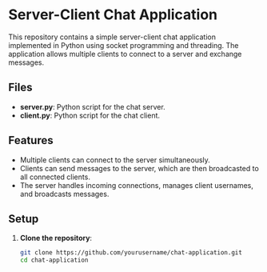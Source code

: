 # Server-Client Chat Application

This repository contains a simple server-client chat application implemented in Python using socket programming and threading. The application allows multiple clients to connect to a server and exchange messages.

## Files

- **server.py**: Python script for the chat server.
- **client.py**: Python script for the chat client.

## Features

- Multiple clients can connect to the server simultaneously.
- Clients can send messages to the server, which are then broadcasted to all connected clients.
- The server handles incoming connections, manages client usernames, and broadcasts messages.

## Setup

1. **Clone the repository**:
   ```bash
   git clone https://github.com/yourusername/chat-application.git
   cd chat-application
